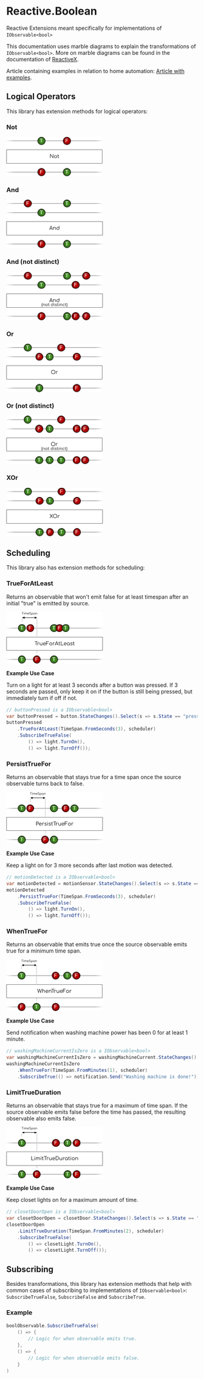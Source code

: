 # Reactive.Boolean

Reactive Extensions meant specifically for implementations of `IObservable<bool>`

This documentation uses marble diagrams to explain the transformations of `IObservable<bool>`. More on marble diagrams can be found in the documentation of [ReactiveX](https://reactivex.io/documentation/observable.html).

Article containing examples in relation to home automation: [Article with examples](https://dev.to/devjaspernl/supercharging-home-assistant-automations-initial-states-and-boolean-logic-for-netdaemon-rx-3bd5).

## Logical Operators

This library has extension methods for logical operators:

### Not

![Not](docs/img/Not.png)

### And

![And](docs/img/And.png)

### And (not distinct)

![And (not distinct)](docs/img/And%20(not%20distinct).png)

### Or

![Or](docs/img/Or.png)

### Or (not distinct)

![Or (not distinct)](docs/img/Or%20(not%20distinct).png)

### XOr

![XOr](docs/img/XOr.png)

## Scheduling

This library also has extension methods for scheduling:

### TrueForAtLeast

Returns an observable that won't emit false for at least timespan after an initial "true" is emitted by source.

![TrueForAtLeast](docs/img/TrueForAtLeast.png)

**Example Use Case**

Turn on a light for at least 3 seconds after a button was pressed. If 3 seconds are passed, only keep it on if the button is still being pressed, but immediately turn if off if not.
```csharp
// buttonPressed is a IObservable<bool>
var buttonPressed = button.StateChanges().Select(s => s.State == "pressed");
buttonPressed
    .TrueForAtLeast(TimeSpan.FromSeconds(3), scheduler)
    .SubscribeTrueFalse(
        () => light.TurnOn(),
        () => light.TurnOff());
```

### PersistTrueFor

Returns an observable that stays true for a time span once the source observable turns back to false.

![PersistTrueFor](docs/img/PersistTrueFor.png)

**Example Use Case**

Keep a light on for 3 more seconds after last motion was detected.
```csharp
// motionDetected is a IObservable<bool>
var motionDetected = motionSensor.StateChanges().Select(s => s.State == "motion detected");
motionDetected
    .PersistTrueFor(TimeSpan.FromSeconds(3), scheduler)
    .SubscribeTrueFalse(
        () => light.TurnOn(),
        () => light.TurnOff());
```

### WhenTrueFor

Returns an observable that emits true once the source observable emits true for a minimum time span.

![WhenTrueFor](docs/img/WhenTrueFor.png)

**Example Use Case**

Send notification when washing machine power has been 0 for at least 1 minute.
```csharp
// washingMachineCurrentIsZero is a IObservable<bool>
var washingMachineCurrentIsZero = washingMachineCurrent.StateChanges().Select(s => s.State == 0);
washingMachineCurrentIsZero
    .WhenTrueFor(TimeSpan.FromMinutes(1), scheduler)
    .SubscribeTrue(() => notification.Send("Washing machine is done!"));
```

### LimitTrueDuration

Returns an observable that stays true for a maximum of time span. If the source observable emits false before the time has passed, the resulting observable also emits false.

![LimitTrueDuration](docs/img/LimitTrueDuration.png)

**Example Use Case**

Keep closet lights on for a maximum amount of time.
```csharp
// closetDoorOpen is a IObservable<bool>
var closetDoorOpen = closetDoor.StateChanges().Select(s => s.State == "open");
closetDoorOpen
    .LimitTrueDuration(TimeSpan.FromMinutes(2), scheduler)
    .SubscribeTrueFalse(
        () => closetLight.TurnOn(),
        () => closetLight.TurnOff());
```

## Subscribing

Besides transformations, this library has extension methods that help with common cases of subscribing to implementations of `IObservable<bool>`: `SubscribeTrueFalse`, `SubscribeFalse` and `SubscribeTrue`.

### Example

```cs
boolObservable.SubscribeTrueFalse(
    () => {
        // Logic for when observable emits true.
    },
    () => {
        // Logic for when observable emits false.
    }
)
```